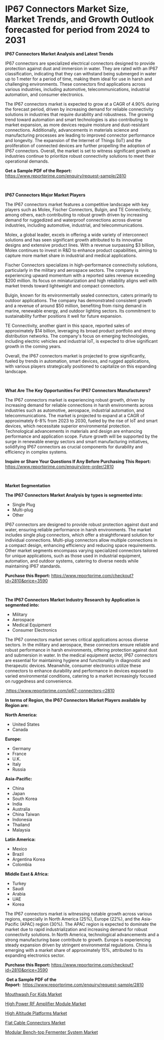 <p><h1>IP67 Connectors Market Size, Market Trends, and Growth Outlook forecasted for period from 2024 to 2031</h1></p><p><strong>IP67 Connectors Market Analysis and Latest Trends</strong></p>
<p><p>IP67 connectors are specialized electrical connectors designed to provide protection against dust and immersion in water. They are rated with an IP67 classification, indicating that they can withstand being submerged in water up to 1 meter for a period of time, making them ideal for use in harsh and challenging environments. These connectors find applications across various industries, including automotive, telecommunications, industrial automation, and consumer electronics.</p><p>The IP67 connectors market is expected to grow at a CAGR of 4.90% during the forecast period, driven by increasing demand for reliable connectivity solutions in industries that require durability and robustness. The growing trend toward automation and smart technologies is also contributing to market expansion, as more devices require moisture and dust-resistant connections. Additionally, advancements in materials science and manufacturing processes are leading to improved connector performance and longevity. The expansion of the Internet of Things (IoT) and the proliferation of connected devices are further propelling the adoption of IP67 connectors. Overall, the market is set to witness significant growth as industries continue to prioritize robust connectivity solutions to meet their operational demands.</p></p>
<p><strong>Get a Sample PDF of the Report:&nbsp;</strong> <a href="https://www.reportprime.com/enquiry/request-sample/2810">https://www.reportprime.com/enquiry/request-sample/2810</a></p>
<p>&nbsp;</p>
<p><strong>IP67 Connectors Major Market Players</strong></p>
<p><p>The IP67 connectors market features a competitive landscape with key players such as Molex, Fischer Connectors, Bulgin, and TE Connectivity, among others, each contributing to robust growth driven by increasing demand for ruggedized and waterproof connections across diverse industries, including automotive, industrial, and telecommunications.</p><p>Molex, a global leader, excels in offering a wide variety of interconnect solutions and has seen significant growth attributed to its innovative designs and extensive product lines. With a revenue surpassing $3 billion, Molex continues to invest in R&D to enhance product capabilities, aiming to capture more market share in industrial and medical applications.</p><p>Fischer Connectors specializes in high-performance connectivity solutions, particularly in the military and aerospace sectors. The company is experiencing upward momentum with a reported sales revenue exceeding $200 million. Its focus on miniaturization and high reliability aligns well with market trends toward lightweight and compact connectors.</p><p>Bulgin, known for its environmentally sealed connectors, caters primarily to outdoor applications. The company has demonstrated consistent growth and a revenue of around $50 million, benefiting from rising demand in marine, renewable energy, and outdoor lighting sectors. Its commitment to sustainability further positions it well for future expansion.</p><p>TE Connectivity, another giant in this space, reported sales of approximately $14 billion, leveraging its broad product portfolio and strong distribution networks. The company's focus on emerging technologies, including electric vehicles and industrial IoT, is expected to drive significant growth in the coming years.</p><p>Overall, the IP67 connectors market is projected to grow significantly, fueled by trends in automation, smart devices, and rugged applications, with various players strategically positioned to capitalize on this expanding landscape.</p></p>
<p>&nbsp;</p>
<p><strong>What Are The Key Opportunities For IP67 Connectors Manufacturers?</strong></p>
<p><p>The IP67 connectors market is experiencing robust growth, driven by increasing demand for reliable connections in harsh environments across industries such as automotive, aerospace, industrial automation, and telecommunications. The market is projected to expand at a CAGR of approximately 6-8% from 2023 to 2030, fueled by the rise of IoT and smart devices, which necessitate superior environmental protection. Technological advancements in materials and design are enhancing performance and application scope. Future growth will be supported by the surge in renewable energy sectors and smart manufacturing initiatives, solidifying IP67 connectors as crucial components for durability and efficiency in complex systems.</p></p>
<p><strong>Inquire or Share Your Questions If Any Before Purchasing This Report:</strong> <a href="https://www.reportprime.com/enquiry/pre-order/2810">https://www.reportprime.com/enquiry/pre-order/2810</a></p>
<p>&nbsp;</p>
<p><strong>Market Segmentation</strong></p>
<p><strong>The IP67 Connectors Market Analysis by types is segmented into:</strong></p>
<p><ul><li>Single Plug</li><li>Multi-plug</li><li>Other</li></ul></p>
<p><p>IP67 connectors are designed to provide robust protection against dust and water, ensuring reliable performance in harsh environments. The market includes single plug connectors, which offer a straightforward solution for individual connections. Multi-plug connectors allow multiple connections in a compact design, enhancing efficiency and reducing space requirements. Other market segments encompass varying specialized connectors tailored for unique applications, such as those used in industrial equipment, automation, and outdoor systems, catering to diverse needs while maintaining IP67 standards.</p></p>
<p><strong>Purchase this Report:&nbsp;</strong><a href="https://www.reportprime.com/checkout?id=2810&price=3590">https://www.reportprime.com/checkout?id=2810&price=3590</a></p>
<p>&nbsp;</p>
<p><strong>The IP67 Connectors Market Industry Research by Application is segmented into:</strong></p>
<p><ul><li>Military</li><li>Aerospace</li><li>Medical Equipment</li><li>Consumer Electronics</li></ul></p>
<p><p>The IP67 connectors market serves critical applications across diverse sectors. In the military and aerospace, these connectors ensure reliable and robust performance in harsh environments, offering protection against dust and submersion in water. In the medical equipment sector, IP67 connectors are essential for maintaining hygiene and functionality in diagnostic and therapeutic devices. Meanwhile, consumer electronics utilize these connectors to enhance durability and performance in devices exposed to varied environmental conditions, catering to a market increasingly focused on ruggedness and convenience.</p></p>
<p><a href="https://www.reportprime.com/ip67-connectors-r2810">&nbsp;https://www.reportprime.com/ip67-connectors-r2810</a></p>
<p><strong>In terms of Region, the IP67 Connectors Market Players available by Region are:</strong></p>
<p>
    <p> <strong> North America: </strong>
        <ul>
            <li>United States</li>
            <li>Canada</li>
        </ul>
        </p> 
    <p> <strong> Europe: </strong>
        <ul>
            <li>Germany</li>
            <li>France</li>
            <li>U.K.</li>
            <li>Italy</li>
            <li>Russia</li>
        </ul>
        </p> 
    <p> <strong> Asia-Pacific: </strong>
        <ul>
            <li>China</li>
            <li>Japan</li>
            <li>South Korea</li>
            <li>India</li>
            <li>Australia</li>
            <li>China Taiwan</li>
            <li>Indonesia</li>
            <li>Thailand</li>
            <li>Malaysia</li>
        </ul>
        </p> 
    <p> <strong> Latin America: </strong>
        <ul>
            <li>Mexico</li>
            <li>Brazil</li>
            <li>Argentina Korea</li>
            <li>Colombia</li>
        </ul>
        </p> 
    <p> <strong> Middle East & Africa: </strong>
        <ul>
            <li>Turkey</li>
            <li>Saudi</li>
            <li>Arabia</li>
            <li>UAE</li>
            <li>Korea</li>
        </ul>
    </p>
    </p>
<p><p>The IP67 connectors market is witnessing notable growth across various regions, especially in North America (25%), Europe (22%), and the Asia-Pacific (APAC) region (30%). The APAC region is expected to dominate the market due to rapid industrialization and increasing demand for robust connectivity solutions. In North America, technological advancements and a strong manufacturing base contribute to growth. Europe is experiencing steady expansion driven by stringent environmental regulations. China is emerging with a market share of approximately 15%, attributed to its expanding electronics sector.</p></p>
<p><strong>Purchase this Report: </strong><a href="https://www.reportprime.com/checkout?id=2810&price=3590">https://www.reportprime.com/checkout?id=2810&price=3590</a></p>
<p>&nbsp;<strong>Get a Sample PDF of the Report:&nbsp;&nbsp;</strong><a href="https://www.reportprime.com/enquiry/request-sample/2810">https://www.reportprime.com/enquiry/request-sample/2810</a></p>
<p><strong></strong></p>
<p><p><a href="https://issuu.com/reportprime-2/docs/mouthwash-for-kids-market-size-2030_03e4b7153886b7">Mouthwash For Kids Market</a></p><p><a href="https://www.linkedin.com/pulse/why-should-you-invest-high-power-rf-amplifier-module-market-zutoe?trackingId=mt6EAT5tSEupmOA77HlNbQ%3D%3D">High Power RF Amplifier Module Market</a></p><p><a href="https://www.linkedin.com/pulse/what-driving-global-high-altitude-platforms-market-dive-trends-ywrrf?trackingId=jekf6Bh3QRGenmy8n%2BSHMw%3D%3D">High Altitude Platforms Market</a></p><p><a href="https://github.com/RoseBoyd475/Market-Research-Report-List-1/blob/main/flat-cable-connectors-market.md">Flat Cable Connectors Market</a></p><p><a href="https://issuu.com/reportprime-2/docs/modular-bench-top-fermenter-system-_255f78b4d78502">Modular Bench-top Fermenter System Market</a></p></p>